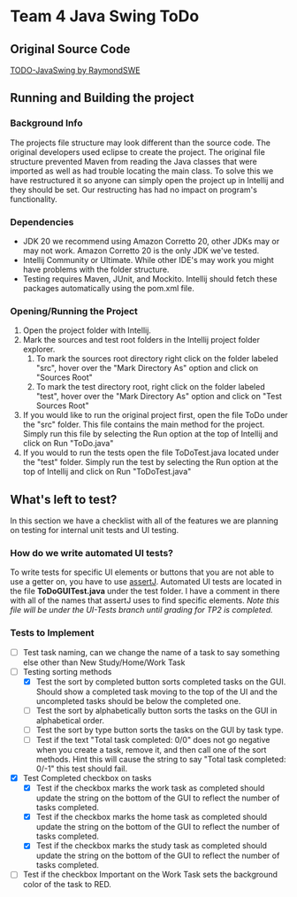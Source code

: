 # Team 4 Java Swing ToDo
## Original Source Code
[TODO-JavaSwing by RaymondSWE](https://github.com/RaymondSWE/TODO-JavaSwing)


## Running and Building the project
### Background Info
The projects file structure may look different than the source code.  The original developers used eclipse to create the project. The original file structure prevented Maven from reading the Java classes that were imported as well as had trouble locating the main class.  To solve this we have restructured it so anyone can simply open the project up in Intellij and they should be set. Our restructing has had no impact on program's functionality.

### Dependencies
- JDK 20 we recommend using Amazon Corretto 20, other JDKs may or may not work.  Amazon Corretto 20 is the only JDK we've tested.
- Intellij Community or Ultimate. While other IDE's may work you might have problems with the folder structure. 
- Testing requires Maven, JUnit, and Mockito. Intellij should fetch these packages automatically using the pom.xml file.

### Opening/Running the Project
1. Open the project folder with Intellij.
2. Mark the sources and test root folders in the Intellij project folder explorer.
	1. To mark the sources root directory right click on the folder labeled "src", hover over the "Mark Directory As" option and click on "Sources Root"
	2. To mark the test directory root, right click on the folder labeled "test", hover over the "Mark Directory As" option and click on "Test Sources Root"
3. If you would like to run the original project first, open the file ToDo under the "src" folder.  This file contains the main method for the project. Simply run this file by selecting the Run option at the top of Intellij and click on Run "ToDo.java"
4. If you would to run the tests open the file ToDoTest.java located under the "test" folder. Simply run the test by selecting the Run option at the top of Intellij and click on Run "ToDoTest.java"

## What's left to test? 
In this section we have a checklist with all of the features we are planning on testing for internal unit tests and UI testing.

### How do we write automated UI tests?
To write tests for specific UI elements or buttons that you are not able to use a getter on, you have to use [assertJ](https://joel-costigliola.github.io/assertj/assertj-swing-getting-started.html). Automated UI tests are located in the file **ToDoGUITest.java** under the test folder. I have a comment in there with all of the names that assertJ uses to find specific elements. *Note this file will be under the UI-Tests branch until grading for TP2 is completed.*

### Tests to Implement
- [ ] Test task naming, can we change the name of a task to say something else other than New Study/Home/Work Task
- [ ] Testing sorting methods
	- [x] Test the sort by completed button sorts completed tasks on the GUI. Should show a completed task moving to the top of the UI and the uncompleted tasks should be below the completed one. 
	- [ ] Test the sort by alphabetically button sorts the tasks on the GUI in alphabetical order.
	- [ ] Test the sort by type button sorts the tasks on the GUI by task type. 
	- [ ] Test if the text "Total task completed: 0/0" does not go negative when you create a task, remove it, and then call one of the sort methods. Hint this will cause the string to say "Total task completed: 0/-1" this test should fail.
- [x] Test Completed checkbox on tasks
	- [x] Test if the checkbox marks the work task as completed should update the string on the bottom of the GUI to reflect the number of tasks completed.
	- [x] Test if the checkbox marks the home task as completed should update the string on the bottom of the GUI to reflect the number of tasks completed.
	- [x] Test if the checkbox marks the study task as completed should update the string on the bottom of the GUI to reflect the number of tasks completed.
- [ ] Test if the checkbox Important on the Work Task sets the background color of the task to RED.
